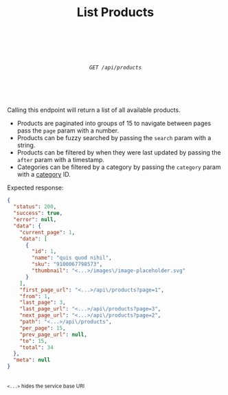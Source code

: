 <h1 align="center">
  <br />
  <br />
  List Products
  <br />
  <br />
  <br />
</h1>

<h6 align="center">
  <br />
  <code>GET /api/products</code>
  <br />
  <br />
  <br />
  <br />
</h6>

Calling this endpoint will return a list of all available products.

* Products are paginated into groups of 15 to navigate between pages pass the `page` param with a number.
* Products can be fuzzy searched by passing the `search` param with a string.
* Products can be filtered by when they were last updated by passing the `after` param with a timestamp.
* Categories can be filtered by a category by passing the `category` param with a [category](./categories.md) ID.

Expected response:
```json
{
  "status": 200,
  "success": true,
  "error": null,
  "data": {
    "current_page": 1,
    "data": [
      {
        "id": 1,
        "name": "quis quod nihil",
        "sku": "9100067798573",
        "thumbnail": "<...>/images\/image-placeholder.svg"
      }
    ],
    "first_page_url": "<...>/api\/products?page=1",
    "from": 1,
    "last_page": 3,
    "last_page_url": "<...>/api\/products?page=3",
    "next_page_url": "<...>/api\/products?page=2",
    "path": "<...>/api\/products",
    "per_page": 15,
    "prev_page_url": null,
    "to": 15,
    "total": 34
  },
  "meta": null
}
```
<br>
<sup><code><...></code> hides the service base URI</sup>
